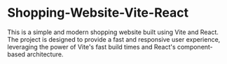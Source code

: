 # Shopping-Website-Vite-React
This is a simple and modern shopping website built using Vite and React. The project is designed to provide a fast and responsive user experience, leveraging the power of Vite's fast build times and React's component-based architecture.
